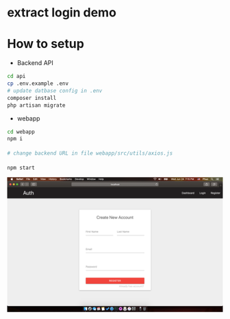# extract login demo

# How to setup
- Backend API
```bash
cd api
cp .env.example .env
# update datbase config in .env
composer install
php artisan migrate
```

- webapp
```bash
cd webapp
npm i

# change backend URL in file webapp/src/utils/axios.js

npm start
```

![register page](./ss.png)
